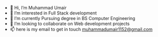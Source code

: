 - 👋 Hi, I’m Muhammad Umair
- 👀 I’m interested in Full Stack development
- 🌱 I’m currently Pursuing degree in  BS Computer Engineering
- 💞️ I’m looking to collaborate on Web development projects
- 📫 here is my email to get in touch muhammadumair1152@gmail.com   


<!---
MuhammadUmair1152/MuhammadUmair1152 is a ✨ special ✨ repository because its `README.md` (this file) appears on your GitHub profile.
You can click the Preview link to take a look at your changes.
--->
